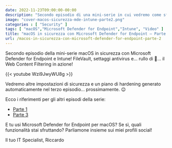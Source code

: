 ```yaml
---
date: 2022-11-23T09:00:00-00:00
description: "Secondo episodio di una mini-serie in cui vedremo come sfruttare gli strumenti di Defender for Endpoint per mettere in sicurezza macOS."
image: "cover-macos-sicurezza-mde-intune-parte2.png"
categories : [ "Security" ]
tags: [ "macOS","Microsoft Defender for Endpoint","Intune", "Video" ]
title: "macOS in sicurezza con Microsoft Defender for Endpoint – Parte 2"
url: /macos-in-sicurezza-con-microsoft-defender-for-endpoint-parte-2
---
```

Secondo episodio della mini-serie macOS in sicurezza con Microsoft Defender for Endpoint e Intune! FileVault, settaggi antivirus e… rullo di 🥁… il Web Content Filtering in azione!

{{< youtube Wzi9JwyWU8g >}}

Vedremo altre impostazioni di sicurezza e un piano di hardening generato automaticamente nel terzo episodio… prossimamente. 😉

Ecco i riferimenti per gli altri episodi della serie:
- [Parte 1](/macos-in-sicurezza-con-microsoft-defender-for-endpoint-parte-1)
- [Parte 3](/macos-in-sicurezza-con-microsoft-defender-for-endpoint-parte-3)

E tu usi Microsoft Defender for Endpoint per macOS? Se sì, quali funzionalità stai sfruttando? Parliamone insieme sui miei profili social!

Il tuo IT Specialist, Riccardo